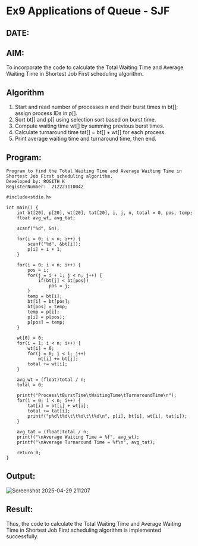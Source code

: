 # Ex9 Applications of Queue - SJF
## DATE:
## AIM:
To incorporate the code to calculate the Total Waiting Time and Average Waiting Time in Shortest Job First scheduling algorithm.
## Algorithm
1. Start and read number of processes n and their burst times in bt[]; assign process IDs in p[].
2. Sort bt[] and p[] using selection sort based on burst time.
3. Compute waiting time wt[] by summing previous burst times.
4. Calculate turnaround time tat[] = bt[] + wt[] for each process.
5. Print average waiting time and turnaround time, then end.

## Program:
```
Program to find the Total Waiting Time and Average Waiting Time in Shortest Job First scheduling algorithm.
Developed by: ROGITH K
RegisterNumber:  212223110042

#include<stdio.h>

int main() {
    int bt[20], p[20], wt[20], tat[20], i, j, n, total = 0, pos, temp;
    float avg_wt, avg_tat;
    
    scanf("%d", &n);
    
    for(i = 0; i < n; i++) {
        scanf("%d", &bt[i]);
        p[i] = i + 1;
    }
    
    for(i = 0; i < n; i++) {
        pos = i;
        for(j = i + 1; j < n; j++) {
            if(bt[j] < bt[pos])
                pos = j;
        }
        temp = bt[i];
        bt[i] = bt[pos];
        bt[pos] = temp;
        temp = p[i];
        p[i] = p[pos];
        p[pos] = temp;
    }
    
    wt[0] = 0;
    for(i = 1; i < n; i++) {
        wt[i] = 0;
        for(j = 0; j < i; j++)
            wt[i] += bt[j];
        total += wt[i];
    }
    
    avg_wt = (float)total / n;
    total = 0;
    
    printf("Process\tBurstTime\tWaitingTime\tTurnaroundTime\n");
    for(i = 0; i < n; i++) {
        tat[i] = bt[i] + wt[i];
        total += tat[i];
        printf("p%d\t%d\t\t%d\t\t%d\n", p[i], bt[i], wt[i], tat[i]);
    }
    
    avg_tat = (float)total / n;
    printf("\nAverage Waiting Time = %f", avg_wt);
    printf("\nAverage Turnaround Time = %f\n", avg_tat);
    
    return 0;
}
```

## Output:
![Screenshot 2025-04-29 211207](https://github.com/user-attachments/assets/b3a59d70-532a-4e59-ad9a-f4df52ee2eb0)




## Result:
Thus, the code to calculate the Total Waiting Time and Average Waiting Time in Shortest Job First scheduling algorithm is implemented successfully.
